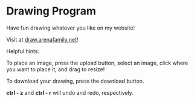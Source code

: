 # Drawing Program
Have fun drawing whatever you like on my website! 

Visit at [draw.arenafamily.net](https://draw.arenafamily.net)!

Helpful hints: 

To place an image, press the upload button, select an image, click where you want to place it, and drag to resize!

To download your drawing, press the download button. 

**ctrl - z** and **ctrl - r** will undo and redo, respectively. 


